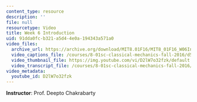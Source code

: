 ```yaml
---
content_type: resource
description: ''
file: null
resourcetype: Video
title: Week 6 Introduction
uid: 91dda0fc-b321-a5d4-4e0a-194343a571a0
video_files:
  archive_url: https://archive.org/download/MIT8.01F16/MIT8_01F16_W06Intro_360p.mp4
  video_captions_file: /courses/8-01sc-classical-mechanics-fall-2016/d5eb531434f753ecbe6e062830cfdc8c_D2lW7o32fzk.vtt
  video_thumbnail_file: https://img.youtube.com/vi/D2lW7o32fzk/default.jpg
  video_transcript_file: /courses/8-01sc-classical-mechanics-fall-2016/72184721ec815410c93d37c12bd47adb_D2lW7o32fzk.pdf
video_metadata:
  youtube_id: D2lW7o32fzk
---
```


**Instructor**: Prof. Deepto Chakrabarty